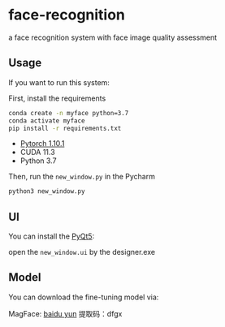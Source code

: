# face-recognition
a face recognition system with face image quality assessment

## Usage
If you want to run this system:

First, install the requirements
```sh
conda create -n myface python=3.7
conda activate myface
pip install -r requirements.txt
```
- [Pytorch 1.10.1](https://pytorch.org/get-started/locally/)
- CUDA 11.3
- Python 3.7

Then, run the `new_window.py` in the Pycharm

```sh
python3 new_window.py
```
## UI

You can install the [PyQt5]([Python+PyQt5+QtDesigner+PyUic+PyRcc（最全安装教程）-CSDN博客](https://blog.csdn.net/baidu_35145586/article/details/108110236)):

open the `new_window.ui` by the designer.exe

## Model

You can download the fine-tuning model via:

MagFace: [baidu yun](https://pan.baidu.com/s/1Zc1II5mGKiScWp_hPypfzA ) 提取码：dfgx
